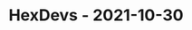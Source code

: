 ---
layout: post
title: HexDevs - 2021-10-30
datetime: '2021-10-30T11:00:00-07:00'
name: HexDevs
external_url: https://meetingplace.io/hexdevs/events/6376
online_event: true
year_month: 2021-10
---